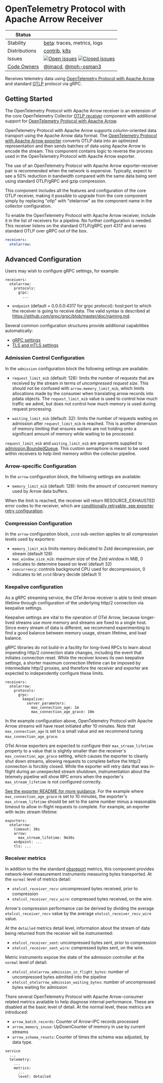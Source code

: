 # OpenTelemetry Protocol with Apache Arrow Receiver

<!-- status autogenerated section -->
| Status        |           |
| ------------- |-----------|
| Stability     | [beta]: traces, metrics, logs   |
| Distributions | [contrib], [k8s] |
| Issues        | [![Open issues](https://img.shields.io/github/issues-search/open-telemetry/opentelemetry-collector-contrib?query=is%3Aissue%20is%3Aopen%20label%3Areceiver%2Fotelarrow%20&label=open&color=orange&logo=opentelemetry)](https://github.com/open-telemetry/opentelemetry-collector-contrib/issues?q=is%3Aopen+is%3Aissue+label%3Areceiver%2Fotelarrow) [![Closed issues](https://img.shields.io/github/issues-search/open-telemetry/opentelemetry-collector-contrib?query=is%3Aissue%20is%3Aclosed%20label%3Areceiver%2Fotelarrow%20&label=closed&color=blue&logo=opentelemetry)](https://github.com/open-telemetry/opentelemetry-collector-contrib/issues?q=is%3Aclosed+is%3Aissue+label%3Areceiver%2Fotelarrow) |
| [Code Owners](https://github.com/open-telemetry/opentelemetry-collector-contrib/blob/main/CONTRIBUTING.md#becoming-a-code-owner)    | [@jmacd](https://www.github.com/jmacd), [@moh-osman3](https://www.github.com/moh-osman3) |

[beta]: https://github.com/open-telemetry/opentelemetry-collector/blob/main/docs/component-stability.md#beta
[contrib]: https://github.com/open-telemetry/opentelemetry-collector-releases/tree/main/distributions/otelcol-contrib
[k8s]: https://github.com/open-telemetry/opentelemetry-collector-releases/tree/main/distributions/otelcol-k8s
<!-- end autogenerated section -->

Receives telemetry data using [OpenTelemetry Protocol with Apache
Arrow](https://github.com/open-telemetry/otel-arrow) and standard
[OTLP](
https://github.com/open-telemetry/opentelemetry-specification/blob/main/specification/protocol/otlp.md)
protocol via gRPC.

## Getting Started

The OpenTelemetry Protocol with Apache Arrow receiver is an extension
of the core OpenTelemetry Collector [OTLP
receiver](https://github.com/open-telemetry/opentelemetry-collector/tree/main/receiver/otlpreceiver)
component with additional support for [OpenTelemetry Protocol with
Apache Arrow](https://github.com/open-telemetry/otel-arrow).

OpenTelemetry Protocol with Apache Arrow supports column-oriented data
transport using the Apache Arrow data format.  The [OpenTelemetry
Protocol with Apache Arrow
exporter](../../exporter/otelarrowexporter/README.md)
converts OTLP data into an optimized representation and then sends
batches of data using Apache Arrow to encode the stream.  This
component contains logic to reverse the process used in the
OpenTelemetry Protocol with Apache Arrow exporter.

The use of an OpenTelemetry Protocol with Apache Arrow
exporter-receiver pair is recommended when the network is expensive.
Typically, expect to see a 50% reduction in bandwidth compared with
the same data being sent using standard OTLP/gRPC and gzip
compression.

This component includes all the features and configuration of the core
OTLP receiver, making it possible to upgrade from the core component
simply by replacing "otlp" with "otelarrow" as the component name in
the collector configuration.

To enable the OpenTelemetry Protocol with Apache Arrow receiver,
include it in the list of receivers for a pipeline.  No further
configuration is needed.  This receiver listens on the standard
OTLP/gRPC port 4317 and serves standard OTLP over gRPC out of the box.

```yaml
receivers:
  otelarrow:
```

## Advanced Configuration

Users may wish to configure gRPC settings, for example:

```
receivers:
  otelarrow:
    protocols:
      grpc:
        ...
```

- `endpoint` (default = 0.0.0.0:4317 for grpc protocol):
  host:port to which the receiver is going to receive data. The valid syntax is
  described at https://github.com/grpc/grpc/blob/master/doc/naming.md.

Several common configuration structures provide additional capabilities automatically:

- [gRPC settings](https://github.com/open-telemetry/opentelemetry-collector/blob/main/config/configgrpc/README.md)
- [TLS and mTLS settings](https://github.com/open-telemetry/opentelemetry-collector/blob/main/config/configtls/README.md)

### Admission Control Configuration

In the `admission` configuration block the following settings are available:

- `request_limit_mib` (default: 128): limits the number of requests that are received by the stream in terms of *uncompressed request size*. This should not be confused with `arrow.memory_limit_mib`, which limits allocations made by the consumer when translating arrow records into pdata objects. The `request_limit_mib` value is used to control how much traffic we admit, but does not control how much memory is used during request processing.

- `waiting_limit_mib` (default: 32): limits the number of requests waiting on admission after `request_limit_mib` is reached. This is another dimension of memory limiting that ensures waiters are not holding onto a significant amount of memory while waiting to be processed.

`request_limit_mib` and `waiting_limit_mib` are arguments supplied to [admission.BoundedQueue](https://github.com/open-telemetry/opentelemetry-collector-contrib/tree/main/internal/otelarrow/admission2). This custom semaphore is meant to be used within receivers to help limit memory within the collector pipeline.

### Arrow-specific Configuration

In the `arrow` configuration block, the following settings are available:

- `memory_limit_mib` (default: 128): limits the amount of concurrent memory used by Arrow data buffers.

When the limit is reached, the receiver will return RESOURCE_EXHAUSTED
error codes to the receiver, which are [conditionally retryable, see
exporter retry configuration](https://github.com/open-telemetry/opentelemetry-collector/blob/main/exporter/exporterhelper/README.md).

### Compression Configuration

In the `arrow` configuration block, `zstd` sub-section applies to all
compression levels used by exporters:

- `memory_limit_mib` limits memory dedicated to Zstd decompression, per stream (default 128)
- `max_window_size_mib`: maximum size of the Zstd window in MiB, 0 indicates to determine based on level (default 32)
- `concurrency`: controls background CPU used for decompression, 0 indicates to let `zstd` library decide (default 1)

### Keepalive configuration

As a gRPC streaming service, the OTel Arrow receiver is able to limit
stream lifetime through configuration of the underlying http/2
connection via keepalive settings.

Keepalive settings are vital to the operation of OTel Arrow, because
longer-lived streams use more memory and streams are fixed to a single
host.  Since every stream of data is different, we recommend
experimenting to find a good balance between memory usage, stream
lifetime, and load balance.

gRPC libraries do not build-in a facility for long-lived RPCs to learn
about impending http/2 connection state changes, including the event
that initiates connection reset.  While the receiver knows its own
keepalive settings, a shorter maximum connection lifetime can be
imposed by intermediate http/2 proxies, and therefore the receiver and
exporter are expected to independently configure these limits.

```
receivers:
  otelarrow:
    protocols:
      grpc:
        keepalive:
          server_parameters:
            max_connection_age: 1m
            max_connection_age_grace: 10m
```

In the example configuration above, OpenTelemetry Protocol with Apache
Arrow streams will have reset initiated after 10 minutes.  Note that
`max_connection_age` is set to a small value and we recommend tuning
`max_connection_age_grace`.

OTel Arrow exporters are expected to configure their
`max_stream_lifetime` property to a value that is slightly smaller
than the receiver's `max_connection_age_grace` setting, which causes
the exporter to cleanly shut down streams, allowing requests to
complete before the http/2 connection is forcibly closed.  While the
exporter will retry data that was in-flight during an unexpected
stream shutdown, instrumentation about the telemety pipeline will show
RPC errors when the exporter's `max_stream_lifetime` is not configured
correctly.

[See the exporter README for more
guidance](../../exporter/otelarrowexporter/README.md).  For the
example where `max_connection_age_grace` is set to 10 minutes, the
exporter's `max_stream_lifetime` should be set to the same number
minus a reasonable timeout to allow in-flight requests to complete.
For example, an exporter with `9m30s` stream lifetime:

```
exporters:
  otelarrow:
    timeout: 30s
    arrow:
      max_stream_lifetime: 9m30s
    endpoint: ...
    tls: ...
```

### Receiver metrics

In addition to the the standard
[obsreport](https://pkg.go.dev/go.opentelemetry.io/collector/obsreport)
metrics, this component provides network-level measurement instruments 
measuring bytes transported.  At the `normal` level of metrics detail:

- `otelcol_receiver_recv`: uncompressed bytes received, prior to compression
- `otelcol_receiver_recv_wire`: compressed bytes received, on the wire.

Arrow's compression performance can be derived by dividing the average
`otelcol_receiver_recv` value by the average `otelcol_receiver_recv_wire` value.

At the `detailed` metrics detail level, information about the stream
of data being returned from the receiver will be instrumented:

- `otelcol_receiver_sent`: uncompressed bytes sent, prior to compression
- `otelcol_receiver_sent_wire`: compressed bytes sent, on the wire.

Metric instruments expose the state of the admission controller at the
`normal` level of detail:

- `otelcol_otelarrow_admission_in_flight_bytes`: number of uncompressed bytes admitted into the pipeline
- `otelcol_otelarrow_admission_waiting_bytes`: number of uncompressed bytes waiting for admission

There several OpenTelemetry Protocol with Apache Arrow-consumer
related metrics available to help diagnose internal performance.
These are disabled at the basic level of detail.  At the normal level,
these metrics are introduced:

- `arrow_batch_records`: Counter of Arrow-IPC records processed
- `arrow_memory_inuse`: UpDownCounter of memory in use by current streams
- `arrow_schema_resets`: Counter of times the schema was adjusted, by data type.

```
service
  ...
  telemetry:
    ...
    metrics:
      ...
      level: detailed
```
